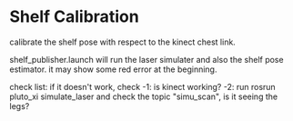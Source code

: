 Shelf Calibration
==============
calibrate the shelf pose with respect to the kinect chest link.

shelf_publisher.launch will run the laser simulater and also the shelf pose estimator. 
it may show some red error at the beginning.

check list:
if it doesn't work, check 
-1: is kinect working?
-2: run rosrun pluto_xi simulate_laser and check the topic "simu_scan", is it seeing the legs? 

